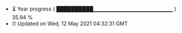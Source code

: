 - ⏳ Year progress { ██████████▁▁▁▁▁▁▁▁▁▁▁▁▁▁▁▁▁▁▁▁ } 35.94 %
- ⏰ Updated on Wed, 12 May 2021 04:32:31 GMT

